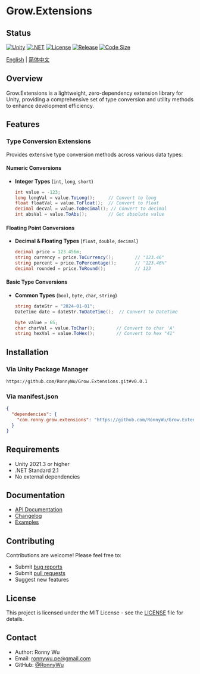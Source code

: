 # Grow.Extensions

## Status
[![Unity](https://img.shields.io/badge/unity-2021.3%2B-blue?logo=unity)](https://unity.com/)
[![.NET](https://img.shields.io/badge/.NET-Standard%202.1-512BD4?logo=.net)](https://dotnet.microsoft.com/)
[![License](https://img.shields.io/github/license/RonnyWu/Grow.Extensions)](LICENSE)
[![Release](https://img.shields.io/github/v/release/RonnyWu/Grow.Extensions)](https://github.com/RonnyWu/Grow.Extensions/releases)
[![Code Size](https://img.shields.io/github/languages/code-size/RonnyWu/Grow.Extensions)](https://github.com/RonnyWu/Grow.Extensions)

[English](README.md) | [简体中文](README.zh-CN.md)

## Overview
Grow.Extensions is a lightweight, zero-dependency extension library for Unity, providing a comprehensive set of type conversion and utility methods to enhance development efficiency.

## Features

### Type Conversion Extensions
Provides extensive type conversion methods across various data types:

#### Numeric Conversions
- **Integer Types** (`int`, `long`, `short`)
  ```csharp
  int value = -123;
  long longVal = value.ToLong();     // Convert to long
  float floatVal = value.ToFloat();  // Convert to float
  decimal decVal = value.ToDecimal(); // Convert to decimal
  int absVal = value.ToAbs();        // Get absolute value
  ```

#### Floating Point Conversions
- **Decimal & Floating Types** (`float`, `double`, `decimal`)
  ```csharp
  decimal price = 123.456m;
  string currency = price.ToCurrency();        // "123.46"
  string percent = price.ToPercentage();       // "123.46%"
  decimal rounded = price.ToRound();           // 123
  ```

#### Basic Type Conversions
- **Common Types** (`bool`, `byte`, `char`, `string`)
  ```csharp
  string dateStr = "2024-01-01";
  DateTime date = dateStr.ToDateTime();  // Convert to DateTime
  
  byte value = 65;
  char charVal = value.ToChar();        // Convert to char 'A'
  string hexVal = value.ToHex();        // Convert to hex "41"
  ```

## Installation

### Via Unity Package Manager
```
https://github.com/RonnyWu/Grow.Extensions.git#v0.0.1
```

### Via manifest.json
```json
{
  "dependencies": {
    "com.ronny.grow.extensions": "https://github.com/RonnyWu/Grow.Extensions.git#v0.0.1"
  }
}
```

## Requirements
- Unity 2021.3 or higher
- .NET Standard 2.1
- No external dependencies

## Documentation
- [API Documentation](https://github.com/RonnyWu/Grow.Extensions/wiki)
- [Changelog](CHANGELOG.md)
- [Examples](Samples~/TypeConversion)

## Contributing
Contributions are welcome! Please feel free to:
- Submit [bug reports](https://github.com/RonnyWu/Grow.Extensions/issues)
- Submit [pull requests](https://github.com/RonnyWu/Grow.Extensions/pulls)
- Suggest new features

## License
This project is licensed under the MIT License - see the [LICENSE](LICENSE) file for details.

## Contact
- Author: Ronny Wu
- Email: ronnywu.pe@gmail.com
- GitHub: [@RonnyWu](https://github.com/RonnyWu)
